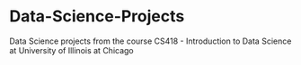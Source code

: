 # Data-Science-Projects
Data Science projects from the course CS418 - Introduction to Data Science at University of Illinois at Chicago
